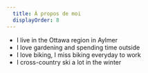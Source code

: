 ```yaml
---
  title: À propos de moi
  displayOrder: 8
---
```


- I live in the Ottawa region in Aylmer
- I love gardening and spending time outside
- I love biking, I miss biking everyday to work
- I cross-country ski a lot in the winter
